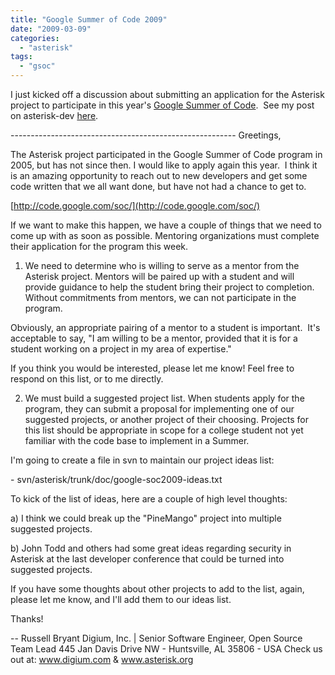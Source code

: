 ```yaml
---
title: "Google Summer of Code 2009"
date: "2009-03-09"
categories: 
  - "asterisk"
tags: 
  - "gsoc"
---
```


I just kicked off a discussion about submitting an application for the Asterisk project to participate in this year's [Google Summer of Code](http://code.google.com/soc/).  See my post on asterisk-dev [here](http://lists.digium.com/pipermail/asterisk-dev/2009-March/037066.html).

\-------------------------------------------------------- Greetings,

The Asterisk project participated in the Google Summer of Code program in 2005, but has not since then. I would like to apply again this year.  I think it is an amazing opportunity to reach out to new developers and get some code written that we all want done, but have not had a chance to get to.

[http://code.google.com/soc/](http://code.google.com/soc/)

If we want to make this happen, we have a couple of things that we need to come up with as soon as possible. Mentoring organizations must complete their application for the program this week.

1) We need to determine who is willing to serve as a mentor from the Asterisk project. Mentors will be paired up with a student and will provide guidance to help the student bring their project to completion.  Without commitments from mentors, we can not participate in the program.

Obviously, an appropriate pairing of a mentor to a student is important.  It's acceptable to say, "I am willing to be a mentor, provided that it is for a student working on a project in my area of expertise."

If you think you would be interested, please let me know! Feel free to respond on this list, or to me directly.

2) We must build a suggested project list. When students apply for the program, they can submit a proposal for implementing one of our suggested projects, or another project of their choosing. Projects for this list should be appropriate in scope for a college student not yet familiar with the code base to implement in a Summer.

I'm going to create a file in svn to maintain our project ideas list:

\- svn/asterisk/trunk/doc/google-soc2009-ideas.txt

To kick of the list of ideas, here are a couple of high level thoughts:

a) I think we could break up the "PineMango" project into multiple suggested projects.

b) John Todd and others had some great ideas regarding security in Asterisk at the last developer conference that could be turned into suggested projects.

If you have some thoughts about other projects to add to the list, again, please let me know, and I'll add them to our ideas list.

Thanks!

\-- Russell Bryant Digium, Inc. | Senior Software Engineer, Open Source Team Lead 445 Jan Davis Drive NW - Huntsville, AL 35806 - USA Check us out at: www.digium.com & www.asterisk.org

